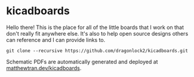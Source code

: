 # kicadboards

Hello there! This is the place for all of the little boards that I work on that don't really fit anywhere else. It's also to help open source designs others can reference and I can provide links to.

```
git clone --recursive https://github.com/dragonlock2/kicadboards.git
```

Schematic PDFs are automatically generated and deployed at [matthewtran.dev/kicadboards](https://matthewtran.dev/kicadboards).
